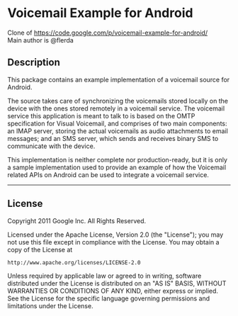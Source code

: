 # Voicemail Example for Android
Clone of https://code.google.com/p/voicemail-example-for-android/  
Main author is @flerda

## Description
This package contains an example implementation of a voicemail source for
Android.

The source takes care of synchronizing the voicemails stored locally on the
device with the ones stored remotely in a voicemail service. The voicemail
service this application is meant to talk to is based on the OMTP specification
for Visual Voicemail, and comprises of two main components: an IMAP server,
storing the actual voicemails as audio attachments to email messages; and an
SMS server, which sends and receives binary SMS to communicate with the device.

This implementation is neither complete nor production-ready, but it is only a
sample implementation used to provide an example of how the Voicemail related
APIs on Android can be used to integrate a voicemail service.

----
## License

Copyright 2011 Google Inc. All Rights Reserved.

Licensed under the Apache License, Version 2.0 (the "License");
you may not use this file except in compliance with the License.
You may obtain a copy of the License at

    http://www.apache.org/licenses/LICENSE-2.0

Unless required by applicable law or agreed to in writing, software
distributed under the License is distributed on an "AS IS" BASIS,
WITHOUT WARRANTIES OR CONDITIONS OF ANY KIND, either express or implied.
See the License for the specific language governing permissions and
limitations under the License.
